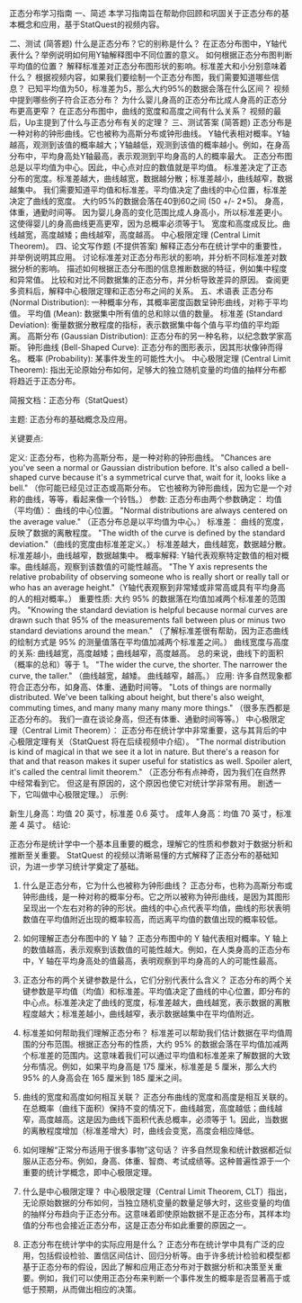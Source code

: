 正态分布学习指南
一、简述
本学习指南旨在帮助你回顾和巩固关于正态分布的基本概念和应用，基于StatQuest的视频内容。

二、测试 (简答题)
什么是正态分布？它的别称是什么？
在正态分布图中，Y轴代表什么？举例说明如何用Y轴解释图中不同位置的意义。
如何根据正态分布图判断平均值的位置？
解释标准差对正态分布图形状的影响。标准差大和小分别意味着什么？
根据视频内容，如果我们要绘制一个正态分布图，我们需要知道哪些信息？
已知平均值为50，标准差为5，那么大约95%的数据会落在什么区间？
视频中提到哪些例子符合正态分布？
为什么婴儿身高的正态分布比成人身高的正态分布更高更窄？
在正态分布图中，曲线的宽度和高度之间有什么关系？
视频的最后，Up主提到了什么与正态分布有关的定理？
三、测试答案 (简答题)
正态分布是一种对称的钟形曲线。它也被称为高斯分布或钟形曲线。
Y轴代表相对概率。Y轴越高，观测到该值的概率越大；Y轴越低，观测到该值的概率越小。例如，在身高分布中，平均身高处Y轴最高，表示观测到平均身高的人的概率最大。
正态分布图总是以平均值为中心。因此，中心点对应的数值就是平均值。
标准差决定了正态分布的宽度。标准差越大，曲线越宽，数据越分散；标准差越小，曲线越窄，数据越集中。
我们需要知道平均值和标准差。平均值决定了曲线的中心位置，标准差决定了曲线的宽度。
大约95%的数据会落在40到60之间 (50 +/- 2*5)。
身高，体重，通勤时间等。
因为婴儿身高的变化范围比成人身高小，所以标准差更小。这使得婴儿的身高曲线更高更窄，因为总概率必须等于1。
宽度和高度成反比。曲线越宽，高度越矮；曲线越窄，高度越高。
中心极限定理 (Central Limit Theorem)。
四、论文写作题 (不提供答案)
解释正态分布在统计学中的重要性，并举例说明其应用。
讨论标准差对正态分布形状的影响，并分析不同标准差对数据分析的影响。
描述如何根据正态分布图的信息推断数据的特征，例如集中程度和异常值。
比较和对比不同数据集的正态分布，并分析导致差异的原因。
查阅更多资料后，解释中心极限定理和正态分布之间的关系。
五、术语表
正态分布 (Normal Distribution): 一种概率分布，其概率密度函数呈钟形曲线，对称于平均值。
平均值 (Mean): 数据集中所有值的总和除以值的数量。
标准差 (Standard Deviation): 衡量数据分散程度的指标，表示数据集中每个值与平均值的平均距离。
高斯分布 (Gaussian Distribution): 正态分布的另一种名称，以纪念数学家高斯。
钟形曲线 (Bell-Shaped Curve): 正态分布的图形表示，因其形状像钟而得名。
概率 (Probability): 某事件发生的可能性大小。
中心极限定理 (Central Limit Theorem): 指出无论原始分布如何，足够大的独立随机变量的均值的抽样分布都将趋近于正态分布。

简报文档：正态分布（StatQuest）

主题: 正态分布的基础概念及应用。

关键要点:

定义: 正态分布，也称为高斯分布，是一种对称的钟形曲线。
"Chances are you've seen a normal or Gaussian distribution before. It's also called a bell-shaped curve because it's a symmetrical curve that, wait for it, looks like a bell." （你可能已经见过正态或高斯分布。 它也被称为钟形曲线，因为它是一个对称的曲线，等等，看起来像一个铃铛。）
参数: 正态分布由两个参数确定：
均值（平均值）： 曲线的中心位置。 "Normal distributions are always centered on the average value." （正态分布总是以平均值为中心。）
标准差： 曲线的宽度，反映了数据的离散程度。 "The width of the curve is defined by the standard deviation."（曲线的宽度由标准差定义。）
标准差越大，曲线越宽，数据越分散。
标准差越小，曲线越窄，数据越集中。
概率解释: Y轴代表观察特定数值的相对概率。曲线越高，观察到该数值的可能性越高。
"The Y axis represents the relative probability of observing someone who is really short or really tall or who has an average height."（Y轴代表观察到非常矮或非常高或具有平均身高的人的相对概率。）
重要性质: 大约 95% 的数据落在均值加减两个标准差的范围内。
"Knowing the standard deviation is helpful because normal curves are drawn such that 95% of the measurements fall between plus or minus two standard deviations around the mean." （了解标准差很有帮助，因为正态曲线的绘制方式是 95% 的测量值落在平均值加减两个标准差之间。）
曲线宽度与高度的关系: 曲线越宽，高度越矮；曲线越窄，高度越高。 总的来说，曲线下的面积（概率的总和）等于 1。
"The wider the curve, the shorter. The narrower the curve, the taller." （曲线越宽，越矮。 曲线越窄，越高。）
应用: 许多自然现象都符合正态分布，如身高、体重、通勤时间等。
"Lots of things are normally distributed. We've been talking about height, but there's also weight, commuting times, and many many many many more things." （很多东西都是正态分布的。 我们一直在谈论身高，但还有体重、通勤时间等等。）
中心极限定理（Central Limit Theorem）： 正态分布在统计学中非常重要，这与其背后的中心极限定理有关（StatQuest 将在后续视频中介绍）。
"The normal distribution is kind of magical in that we see it a lot in nature. But there's a reason for that and that reason makes it super useful for statistics as well. Spoiler alert, it's called the central limit theorem." （正态分布有点神奇，因为我们在自然界中经常看到它。 但这是有原因的，这个原因也使它对统计学非常有用。 剧透一下，它叫做中心极限定理。）
示例:

新生儿身高：均值 20 英寸，标准差 0.6 英寸。
成年人身高：均值 70 英寸，标准差 4 英寸。
结论:

正态分布是统计学中一个基本且重要的概念，理解它的性质和参数对于数据分析和推断至关重要。 StatQuest 的视频以清晰易懂的方式解释了正态分布的基础知识，为进一步学习统计学奠定了基础。

1. 什么是正态分布，它为什么也被称为钟形曲线？
正态分布，也称为高斯分布或钟形曲线，是一种对称的概率分布。它之所以被称为钟形曲线，是因为其图形呈现出一个左右对称的钟的形状。曲线的中心点代表平均值，曲线的形状表明数值在平均值附近出现的概率较高，而远离平均值的数值出现的概率较低。

2. 如何理解正态分布图中的 Y 轴？
正态分布图中的 Y 轴代表相对概率。Y 轴上的数值越高，表示观察到该数值的可能性越大。例如，在人类身高的正态分布中，Y 轴在平均身高处的值最高，表明观察到平均身高的人的可能性最高。

3. 正态分布的两个关键参数是什么，它们分别代表什么含义？
正态分布的两个关键参数是平均值（均值）和标准差。平均值决定了曲线的中心位置，即分布的中心点。标准差决定了曲线的宽度，标准差越大，曲线越宽，表示数据的离散程度越大；标准差越小，曲线越窄，表示数据越集中在平均值附近。

4. 标准差如何帮助我们理解正态分布？
标准差可以帮助我们估计数据在平均值周围的分布范围。根据正态分布的性质，大约 95% 的数据会落在平均值加减两个标准差的范围内。这意味着我们可以通过平均值和标准差来了解数据的大致分布情况。例如，如果平均身高是 175 厘米，标准差是 5 厘米，那么大约 95% 的人身高会在 165 厘米到 185 厘米之间。

5. 曲线的宽度和高度如何相互关联？
正态分布曲线的宽度和高度是相互关联的。在总概率（曲线下面积）保持不变的情况下，曲线越宽，高度越低；曲线越窄，高度越高。这是因为曲线下面积代表总概率，必须等于 1。因此，当数据的离散程度增加（标准差增大）时，曲线会变宽，高度会相应降低。

6. 如何理解“正常分布适用于很多事物”这句话？
许多自然现象和统计数据都近似服从正态分布。例如，身高、体重、智商、考试成绩等。这种普遍性源于一个重要的统计学概念，即中心极限定理。

7. 什么是中心极限定理？
中心极限定理（Central Limit Theorem, CLT）指出，无论原始数据的分布如何，当独立随机变量的数量足够大时，这些变量的均值的抽样分布趋向于正态分布。这意味着即使原始数据不是正态分布，其样本均值的分布也会接近正态分布，这是正态分布如此重要的原因之一。

8. 正态分布在统计学中的实际应用是什么？
正态分布在统计学中具有广泛的应用，包括假设检验、置信区间估计、回归分析等。由于许多统计检验和模型都基于正态分布的假设，因此了解和应用正态分布对于数据分析和决策至关重要。例如，我们可以使用正态分布来判断一个事件发生的概率是否显著高于或低于预期，从而做出相应的决策。